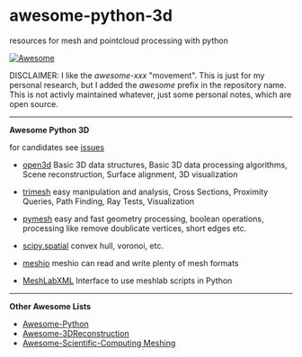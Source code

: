 # awesome-python-3d
resources for mesh and pointcloud processing with python


[![Awesome](https://awesome.re/badge.svg)](https://awesome.re)


DISCLAIMER: I like the _awesome-xxx_ "movement". This is just for my personal research, but I added the _awesome_ prefix in the repository name. This is not activly maintained whatever, just some personal notes, which are open source.



______________________________________________________________________________________________________________

**Awesome Python 3D**

for candidates see [issues](https://github.com/paszin/awesome-python-3d/issues)

* [open3d](https://github.com/IntelVCL/Open3D) Basic 3D data structures, Basic 3D data processing algorithms, Scene reconstruction, Surface alignment, 3D visualization

* [trimesh](https://github.com/mikedh/trimesh) easy manipulation and analysis, Cross Sections, Proximity Queries, Path Finding, Ray Tests, Visualization

* [pymesh](https://github.com/PyMesh/PyMesh) easy and fast geometry processing, boolean operations, processing like remove doublicate vertices, short edges etc.

* [scipy.spatial](https://docs.scipy.org/doc/scipy/reference/spatial.html) convex hull, voronoi, etc.

* [meshio](https://github.com/nschloe/meshio) meshio can read and write plenty of mesh formats

* [MeshLabXML](https://github.com/3DLIRIOUS/MeshLabXML) Interface to use meshlab scripts in Python
___________________________________________________________________________________________________________

**Other Awesome Lists**

* [Awesome-Python](https://github.com/vinta/awesome-python)
* [Awesome-3DReconstruction](https://github.com/openMVG/awesome_3DReconstruction_list)
* [Awesome-Scientific-Computing Meshing](https://github.com/nschloe/awesome-scientific-computing#meshing)
